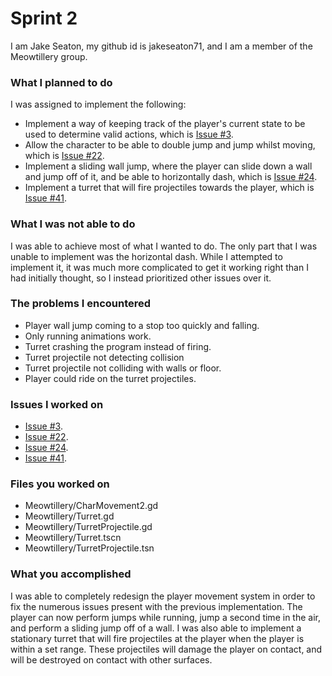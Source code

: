 # Sprint 2

I am Jake Seaton, my github id is jakeseaton71, and I am a member of the Meowtillery group.

### What I planned to do
I was assigned to implement the following:
* Implement a way of keeping track of the player's current state to be used to determine valid actions, which is [Issue #3](https://github.com/Jazny/Meowtillary/issues/3).
* Allow the character to be able to double jump and jump whilst moving, which is [Issue #22](https://github.com/Jazny/Meowtillary/issues/22).
* Implement a sliding wall jump, where the player can slide down a wall and jump off of it, and be able to horizontally dash, which is [Issue #24](https://github.com/Jazny/Meowtillary/issues/24).
* Implement a turret that will fire projectiles towards the player, which is [Issue #41](https://github.com/Jazny/Meowtillary/issues/41).

### What I was not able to do
I was able to achieve most of what I wanted to do.
The only part that I was unable to implement was the horizontal dash.
While I attempted to implement it, it was much more complicated to get it working right than I had initially thought, so I instead prioritized other issues over it.


### The problems I encountered
* Player wall jump coming to a stop too quickly and falling.
* Only running animations work.
* Turret crashing the program instead of firing.
* Turret projectile not detecting collision
* Turret projectile not colliding with walls or floor.
* Player could ride on the turret projectiles.

### Issues I worked on
* [Issue #3](https://github.com/Jazny/Meowtillary/issues/3).
* [Issue #22](https://github.com/Jazny/Meowtillary/issues/22).
* [Issue #24](https://github.com/Jazny/Meowtillary/issues/24).
* [Issue #41](https://github.com/Jazny/Meowtillary/issues/41).

### Files you worked on
* Meowtillery/CharMovement2.gd
* Meowtillery/Turret.gd
* Meowtillery/TurretProjectile.gd
* Meowtillery/Turret.tscn
* Meowtillery/TurretProjectile.tsn

### What you accomplished
I was able to completely redesign the player movement system in order to fix the numerous issues present with the previous implementation.
The player can now perform jumps while running, jump a second time in the air, and perform a sliding jump off of a wall.
I was also able to implement a stationary turret that will fire projectiles at the player when the player is within a set range.
These projectiles will damage the player on contact, and will be destroyed on contact with other surfaces.
